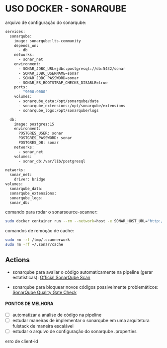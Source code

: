 # USO DOCKER - SONARQUBE

arquivo de configuração do sonarqube:
```sh
services:
  sonarqube:
    image: sonarqube:lts-community
    depends_on:
      - db
    networks:
      - sonar_net
    environment:
      - SONAR_JDBC_URL=jdbc:postgresql://db:5432/sonar
      - SONAR_JDBC_USERNAME=sonar
      - SONAR_JDBC_PASSWORD=sonar
      - SONAR_ES_BOOTSTRAP_CHECKS_DISABLE=true
    ports:
      - "9000:9000"
    volumes:
      - sonarqube_data:/opt/sonarqube/data
      - sonarqube_extensions:/opt/sonarqube/extensions
      - sonarqube_logs:/opt/sonarqube/logs

  db:
    image: postgres:15
    environment:
      POSTGRES_USER: sonar
      POSTGRES_PASSWORD: sonar
      POSTGRES_DB: sonar
    networks:
      - sonar_net
    volumes:
      - sonar_db:/var/lib/postgresql

networks:
  sonar_net:
    driver: bridge
volumes:
  sonarqube_data:
  sonarqube_extensions:
  sonarqube_logs:
  sonar_db:
```

comando para rodar o sonarsource-scanner:
```sh
sudo docker container run --rm --network=host -e SONAR_HOST_URL="http://localhost:9000" -v "./apps:/usr/src" sonarsource/sonar-scanner-cli -Dsonar.projectKey=<nome do projeto>   -Dsonar.sources=.   -Dsonar.host.url=<url do sonarqube>   -Dsonar.token=<token>
```

comandos de remoção de cache:
```sh
sudo rm -rf /tmp/.scannerwork
sudo rm -rf ~/.sonar/cache
```

## Actions
- sonarqube para avaliar o código automaticamente na pipeline (gerar estatísticas):
[Official SonarQube Scan](https://github.com/marketplace/actions/official-sonarqube-scan)

- sonarqube para bloquear novos códigos possivelmente problemáticos:
[SonarQube Quality Gate Check](https://github.com/marketplace/actions/sonarqube-quality-gate-check)

#### PONTOS DE MELHORA
- [ ] automatizar a análise de código na pipeline
- [ ] estudar maneiras de implementar o sonarqube em uma arquitetura fulstack de maneira escalável
- [ ] estudar o arquivo de configuração do sonarqube .properties

erro de client-id